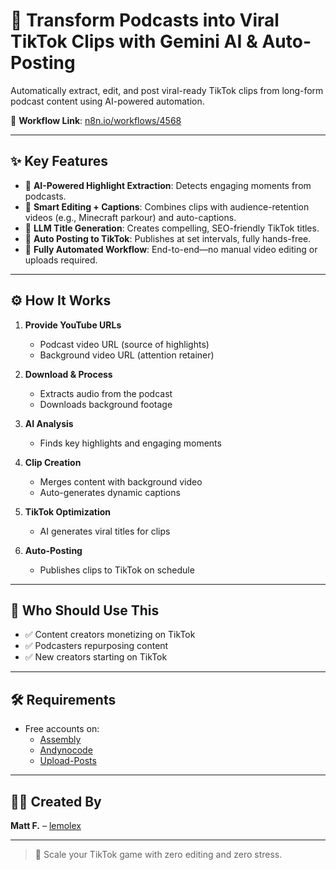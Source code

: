 # 🚀 Transform Podcasts into Viral TikTok Clips with Gemini AI & Auto-Posting

Automatically extract, edit, and post viral-ready TikTok clips from long-form podcast content using AI-powered automation.

🔗 **Workflow Link**: [n8n.io/workflows/4568](https://n8n.io/workflows/4568-transform-podcasts-into-viral-tiktok-clips-with-gemini-ai-and-auto-posting/)

---

## ✨ Key Features

- 🔹 **AI-Powered Highlight Extraction**: Detects engaging moments from podcasts.
- 🔹 **Smart Editing + Captions**: Combines clips with audience-retention videos (e.g., Minecraft parkour) and auto-captions.
- 🔹 **LLM Title Generation**: Creates compelling, SEO-friendly TikTok titles.
- 🔹 **Auto Posting to TikTok**: Publishes at set intervals, fully hands-free.
- 🔹 **Fully Automated Workflow**: End-to-end—no manual video editing or uploads required.

---

## ⚙️ How It Works

1. **Provide YouTube URLs**  
   - Podcast video URL (source of highlights)  
   - Background video URL (attention retainer)

2. **Download & Process**  
   - Extracts audio from the podcast  
   - Downloads background footage

3. **AI Analysis**  
   - Finds key highlights and engaging moments

4. **Clip Creation**  
   - Merges content with background video  
   - Auto-generates dynamic captions

5. **TikTok Optimization**  
   - AI generates viral titles for clips

6. **Auto-Posting**  
   - Publishes clips to TikTok on schedule

---

## 🧠 Who Should Use This

- ✅ Content creators monetizing on TikTok  
- ✅ Podcasters repurposing content  
- ✅ New creators starting on TikTok  

---

## 🛠️ Requirements

- Free accounts on:
  - [Assembly](https://www.assemblyai.com/)
  - [Andynocode](https://www.andynocode.com/)
  - [Upload-Posts](https://upload-posts.com/)

---

## 👨‍💻 Created By

**Matt F.** – [lemolex](https://n8n.io/workflows/4568-transform-podcasts-into-viral-tiktok-clips-with-gemini-ai-and-auto-posting/)

---

> 🎯 Scale your TikTok game with zero editing and zero stress.
